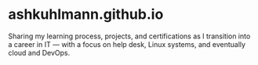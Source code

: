 # ashkuhlmann.github.io
Sharing my learning process, projects, and certifications as I transition into a career in IT — with a focus on help desk, Linux systems, and eventually cloud and DevOps.
